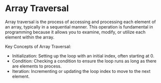 # Array Traversal
Array traversal is the process of accessing and processing each element of an array, typically in a sequential manner. This operation is fundamental in programming because it allows you to examine, modify, or utilize each element within the array.

Key Concepts of Array Traversal:
- Initialization: Setting up the loop with an initial index, often starting at 0.
- Condition: Checking a condition to ensure the loop runs as long as there are elements to process.
- Iteration: Incrementing or updating the loop index to move to the next element.

